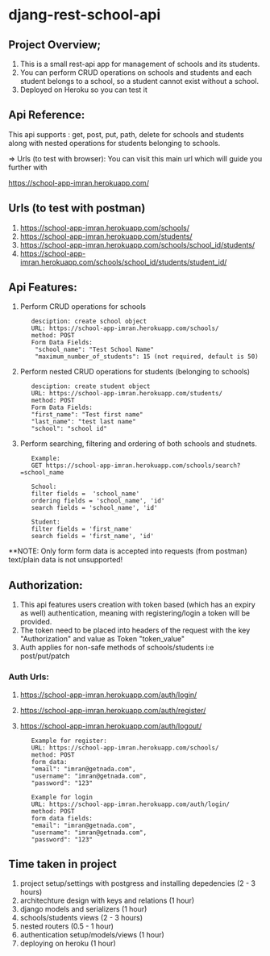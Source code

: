 # djang-rest-school-api


## Project Overview;

1. This is a small rest-api app for management of schools and its students. 
2. You can perform CRUD operations on schools and students and each student belongs to a school, so a student cannot exist without a school.
3. Deployed on Heroku so you can test it

## Api Reference:

This api supports : get, post, put, path, delete for schools and students along with nested operations for students belonging to schools.

=> Urls (to test with browser):
You can visit this main url which will guide you further with 

https://school-app-imran.herokuapp.com/


## Urls (to test with postman) 

1. https://school-app-imran.herokuapp.com/schools/
2. https://school-app-imran.herokuapp.com/students/
3. https://school-app-imran.herokuapp.com/schools/school_id/students/
4. https://school-app-imran.herokuapp.com/schools/school_id/students/student_id/

## Api Features:

1. Perform CRUD operations for schools    
     
          desciption: create school object  
          URL: https://school-app-imran.herokuapp.com/schools/  
          method: POST  
          Form Data Fields:  
           "school_name": "Test School Name"  
           "maximum_number_of_students": 15 (not required, default is 50)  
    
2. Perform nested CRUD operations for students (belonging to schools)

          desciption: create student object  
          URL: https://school-app-imran.herokuapp.com/students/  
          method: POST  
          Form Data Fields:  
          "first_name": "Test first name"  
          "last_name": "test last name"  
          "school": "school id"  

3. Perform searching, filtering and ordering of both schools and studnets.  
  
          Example:  
          GET https://school-app-imran.herokuapp.com/schools/search?=school_name  

          School:  
          filter fields =  'school_name'  
          ordering fields = 'school_name', 'id'  
          search fields = 'school_name', 'id'  

          Student:  
          filter fields = 'first_name'  
          search fields = 'first_name', 'id'  
    
**NOTE: Only form form data is accepted into requests (from postman) text/plain data is not unsupported!  
  
## Authorization:
1. This api features users creation with token based (which has an expiry as well) authentication, meaning with registering/login a token will be provided. 
2. The token need to be placed into headers of the request with the key "Authorization" and value as Token "token_value"
3. Auth applies for non-safe methods of schools/students i:e post/put/patch

### Auth Urls:
1. https://school-app-imran.herokuapp.com/auth/login/
2. https://school-app-imran.herokuapp.com/auth/register/
3. https://school-app-imran.herokuapp.com/auth/logout/

          Example for register:  
          URL: https://school-app-imran.herokuapp.com/schools/  
          method: POST  
          form_data:  
          "email": "imran@getnada.com",  
          "username": "imran@getnada.com",  
          "password": "123"  

          Example for login  
          URL: https://school-app-imran.herokuapp.com/auth/login/  
          method: POST  
          form data fields:  
          "email": "imran@getnada.com",  
          "username": "imran@getnada.com",  
          "password": "123"  


## Time taken in project
1. project setup/settings with postgress and installing depedencies (2 - 3 hours)
2. architechture design with keys and relations (1 hour)
3. django models and serializers (1 hour)
4. schools/students views (2 - 3 hours)
5. nested routers (0.5 - 1 hour)
6. authentication setup/models/views (1 hour)
7. deploying on heroku (1 hour)
